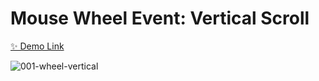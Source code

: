 # Mouse Wheel Event: Vertical Scroll

[✨ Demo Link](https://javascript-exercise.netlify.app/001-wheel-vertical/)

![001-wheel-vertical](https://user-images.githubusercontent.com/83247825/149330759-c81ee180-6519-4192-a471-a815c9993cb0.png)
